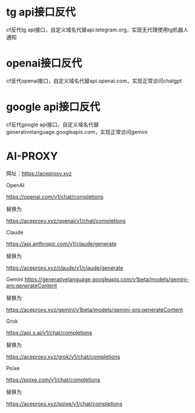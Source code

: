 # tg api接口反代
cf反代tg api接口，自定义域名代替api.telegram.org，实现无代理使用tg机器人通知

# openai接口反代
cf反代openai接口，自定义域名代替api.openai.com，实现正常访问chatgpt

# google api接口反代
cf反代google api接口，自定义域名代替generativelanguage.googleapis.com，实现正常访问gemini

# AI-PROXY

网址：https://aceproxy.xyz

OpenAI

https://openai.com/v1/chat/completions

替换为

https://aceproxy.xyz/openai/v1/chat/completions


Claude

https://api.anthropic.com/v1/claude/generate

替换为 

https://aceproxy.xyz/claude/v1/claude/generate


Gemini
 https://generativelanguage.googleapis.com/v1beta/models/gemini-pro:generateContent

替换为

https://aceproxy.xyz/gemini/v1beta/models/gemini-pro:generateContent


Grok

https://api.x.ai/v1/chat/completions

替换为

https://aceproxy.xyz/grok/v1/chat/completions


Poixe

https://poixe.com/v1/chat/completions

替换为

https://aceproxy.xyz/poixe/v1/chat/completions